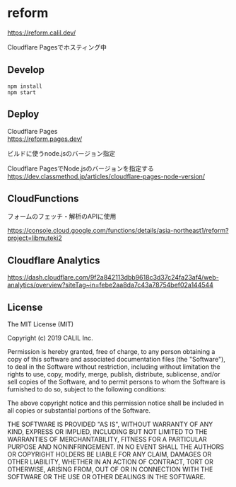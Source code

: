 # reform

https://reform.calil.dev/

Cloudflare Pagesでホスティング中

## Develop

```
npm install
npm start
```

## Deploy

Cloudflare Pages  
https://reform.pages.dev/

ビルドに使うnode.jsのバージョン指定  

Cloudflare PagesでNode.jsのバージョンを指定する
https://dev.classmethod.jp/articles/cloudflare-pages-node-version/

## CloudFunctions

フォームのフェッチ・解析のAPIに使用

https://console.cloud.google.com/functions/details/asia-northeast1/reform?project=libmuteki2

## Cloudflare Analytics

https://dash.cloudflare.com/9f2a842113dbb9618c3d37c24fa23af4/web-analytics/overview?siteTag~in=febe2aa8da7c43a78754bef02a144544

## License

The MIT License (MIT)

Copyright (c) 2019 CALIL Inc.

Permission is hereby granted, free of charge, to any person obtaining a copy
of this software and associated documentation files (the "Software"), to deal
in the Software without restriction, including without limitation the rights
to use, copy, modify, merge, publish, distribute, sublicense, and/or sell
copies of the Software, and to permit persons to whom the Software is
furnished to do so, subject to the following conditions:

The above copyright notice and this permission notice shall be included in all
copies or substantial portions of the Software.

THE SOFTWARE IS PROVIDED "AS IS", WITHOUT WARRANTY OF ANY KIND, EXPRESS OR
IMPLIED, INCLUDING BUT NOT LIMITED TO THE WARRANTIES OF MERCHANTABILITY,
FITNESS FOR A PARTICULAR PURPOSE AND NONINFRINGEMENT. IN NO EVENT SHALL THE
AUTHORS OR COPYRIGHT HOLDERS BE LIABLE FOR ANY CLAIM, DAMAGES OR OTHER
LIABILITY, WHETHER IN AN ACTION OF CONTRACT, TORT OR OTHERWISE, ARISING FROM,
OUT OF OR IN CONNECTION WITH THE SOFTWARE OR THE USE OR OTHER DEALINGS IN THE
SOFTWARE.
